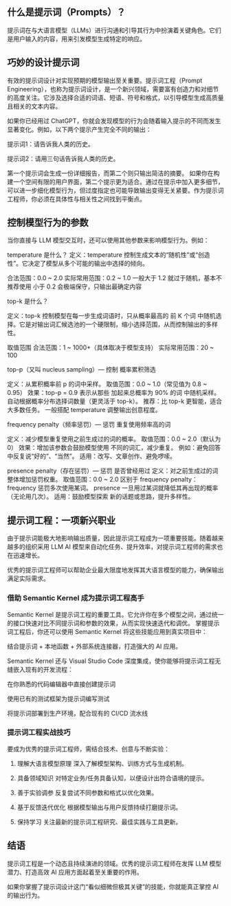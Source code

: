 ## 什么是提示词（Prompts）？

提示词在与大语言模型（LLMs）进行沟通和引导其行为中扮演着关键角色。它们是用户输入的内容，用来引发模型生成特定的响应。

## 巧妙的设计提示词

有效的提示词设计对实现预期的模型输出至关重要。提示词工程（Prompt Engineering），也称为提示词设计，是一个新兴领域，需要富有创造力和对细节的高度关注。它涉及选择合适的词语、短语、符号和格式，以引导模型生成高质量且相关的文本内容。

如果你已经用过 ChatGPT，你就会发现模型的行为会随着输入提示的不同而发生显著变化。例如，以下两个提示产生完全不同的输出：

提示词1：请告诉我人类的历史。

提示词2：请用三句话告诉我人类的历史。

第一个提示词会生成一份详细报告，而第二个则只输出简洁的摘要。
如果你在构建一个空间有限的用户界面，第二个提示更为适合。通过在提示中加入更多细节，可以进一步细化模型行为，但过度指定也可能导致输出变得无关紧要。作为提示词工程师，你必须在具体性与相关性之间找到平衡点。

## 控制模型行为的参数

当你直接与 LLM 模型交互时，还可以使用其他参数来影响模型行为。例如：

temperature 是什么？
定义：temperature 控制生成文本的“随机性”或“创造性”。它决定了模型从多个可能的输出中选择的倾向。

合法范围：0.0 ~ 2.0
实际常用范围：0.2 ~ 1.0
    一般大于 1.2 就过于随机，基本不推荐使用
    小于 0.2 会极端保守，只输出最确定内容


top-k 是什么？

定义：top-k 控制模型在每一步生成词语时，只从概率最高的 前 K 个词 中随机选择。它是对输出词汇候选池的一个硬限制，缩小选择范围，从而控制输出的多样性。

取值范围
    合法范围：1 ~ 1000+（具体取决于模型支持）
    实际常用范围：20 ~ 100


top-p（又叫 nucleus sampling）— 控制 概率累积筛选

定义：从累积概率前 p 的词中采样。
取值范围：0.0 ~ 1.0（常见值为 0.8 ~ 0.95）
效果：top-p = 0.9 表示从那些 加起来总概率为 90% 的词 中随机采样。
自动根据概率分布选择词数量（更灵活于 top-k）。
推荐：比 top-k 更智能，适合大多数任务。
一般搭配 temperature 调整输出创意程度。

frequency penalty（频率惩罚）— 惩罚 重复使用频率高的词

定义：减少模型重复使用之前生成过的词的概率。
取值范围：0.0 ~ 2.0（默认为 0）
效果：增加该参数会鼓励模型使用 不同的词汇，减少重复。
例如：避免回答中反复说“好的”、“当然”。
适用：改写、文章创作、避免啰嗦。

presence penalty（存在惩罚）— 惩罚 是否曾经用过
定义：对之前生成过的词整体增加惩罚权重。
取值范围：0.0 ~ 2.0
区别于 frequency penalty：
    frequency 惩罚多次使用某词。
    presence 一旦用过某词就降低其再出现的概率（无论用几次）。
适用：鼓励模型探索 新的话题或思路，提升多样性。


## 提示词工程：一项新兴职业

由于提示词能极大地影响输出质量，因此提示词工程成为一项重要技能。随着越来越多的组织采用 LLM AI 模型来自动化任务、提升效率，对提示词工程师的需求也在迅速增长。

优秀的提示词工程师可以帮助企业最大限度地发挥其大语言模型的能力，确保输出满足实际需求。

### 借助 Semantic Kernel 成为提示词工程高手

Semantic Kernel 是提示词工程的重要工具。它允许你在多个模型之间，通过统一的接口快速对比不同提示词和参数的效果，从而实现快速迭代和调优。
掌握提示词工程后，你还可以使用 Semantic Kernel 将这些技能应用到真实项目中：

结合提示词 + 本地函数 + 外部系统连接器，打造强大的 AI 应用。

Semantic Kernel 还与 Visual Studio Code 深度集成，使你能够将提示词工程无缝嵌入现有的开发流程：

在你熟悉的代码编辑器中直接创建提示词

使用已有的测试框架为提示词编写测试

将提示词部署到生产环境，配合现有的 CI/CD 流水线

### 提示词工程实战技巧

要成为优秀的提示词工程师，需结合技术、创意与不断实验：

1. 理解大语言模型原理
深入了解模型架构、训练方式与生成机制。

2. 具备领域知识
对特定业务/任务具备认知，以便设计出符合语境的提示。

3. 善于实验调参
反复尝试不同参数和格式以优化效果。

4. 基于反馈迭代优化
根据模型输出与用户反馈持续打磨提示词。

5. 保持学习
关注最新的提示词工程研究、最佳实践与工具更新。

## 结语

提示词工程是一个动态且持续演进的领域。优秀的提示词工程师在发挥 LLM 模型潜力、打造高效 AI 应用方面起着至关重要的作用。

如果你掌握了提示词设计这门“看似细微但极其关键”的技能，你就能真正掌控 AI 的输出行为。

